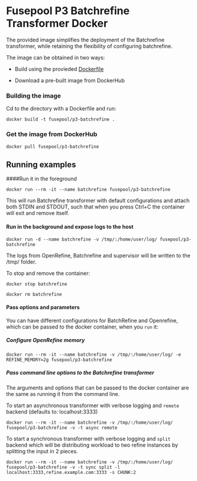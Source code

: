Fusepool P3 Batchrefine Transformer Docker
============

The provided image simplifies the deployment of the Batchrefine transformer,
while retaining the flexibility of configuring batchrefine.
 
 The image can be obtained in two ways:
 
 * Build using the provieded [Dockerfile](Dockerfile)
 
 * Download a pre-built image from DockerHub
 
 
 ### Building the image
 Cd to the directory with a Dockerfile and run:
 
 ```
 docker build -t fusepool/p3-batchrefine .
 ```
 
 ### Get the image from DockerHub
 
 ```
 docker pull fusepool/p3-batchrefine  
 ```
 
 ## Running examples
 
 ####Run it in the foreground
 
 ```
 docker run --rm -it --name batchrefine fusepool/p3-batchrefine  
 ```
 
 This will run Batchrefine transformer with default configurations and
 attach both STDIN and STDOUT, such that when you press Ctrl+C the container will exit and remove itself.
 
 #### Run in the background and expose logs to the host
 
 ```
 docker run -d --name batchrefine -v /tmp/:/home/user/log/ fusepool/p3-batchrefine 
 ```
 
 The logs from OpenRefine, Batchrefine and supervisor will be written to the /tmp/ folder.
 
 To stop and remove the container:
 
 ```
 docker stop batchrefine
 
 docker rm batchrefine
 ```
 
 #### Pass options and parameters
 
 You can have different configurations for BatchRefine and Openrefine, which can be passed to the docker container, when you `run` it:
 
 ##### Configure OpenRefine memory
 
 ```
 docker run --rm -it --name batchrefine -v /tmp/:/home/user/log/ -e REFINE_MEMORY=2g fusepool/p3-batchrefine
 ```
 
 ##### Pass command line options to the Batchrefine transformer
 The arguments and options that can be passed to the docker container are the same as running it from
 the command line.
 
 To start an asynchronous transformer with verbose logging and `remote` backend (defaults to: localhost:3333)
 
 ```
 docker run --rm -it --name batchrefine -v /tmp/:/home/user/log/ fusepool/p3-batchrefine -v -t async remote
 ```
 
To start a synchronous transformer with verbose logging and `split` backend which will be distributing workload to two 
refine instances by splitting the input in 2 pieces.

 ```
 docker run --rm -it --name batchrefine -v /tmp/:/home/user/log/ fusepool/p3-batchrefine -v -t sync split -l localhost:3333,refine.example.com:3333 -s CHUNK:2
 ```
 